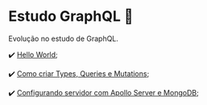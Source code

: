 # Estudo GraphQL :rocket:

Evolução no estudo de GraphQL.

:heavy_check_mark: [Hello World](https://www.youtube.com/watch?v=7RoHxSGVAdU&list=PLPXWI3llyMiK9uw7tfljM2hnQl2qu6CeT);

:heavy_check_mark: [Como criar Types, Queries e Mutations](https://www.youtube.com/watch?v=iUYabIGhJYk);

:heavy_check_mark: [Configurando servidor com Apollo Server e MongoDB](https://www.youtube.com/watch?v=J4xep6HHeIo&list=PLPXWI3llyMiK9uw7tfljM2hnQl2qu6CeT&index=3);